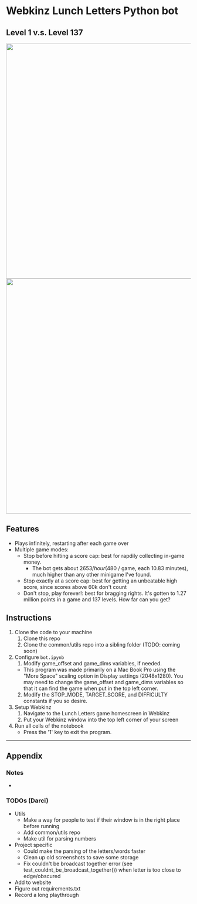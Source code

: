 # Webkinz Lunch Letters Python bot
## Level 1 v.s. Level 137
<img src="./play-level-1.gif" width="640" />
<img src="./play-level-137.gif" width="640" />

## Features
- Plays infinitely, restarting after each game over
- Multiple game modes:
  - Stop before hitting a score cap: best for rapdily collecting in-game money.
    - The bot gets about $2653 / hour ($480 / game, each 10.83 minutes), much higher than any other minigame I've found.
  - Stop exactly at a score cap: best for getting an unbeatable high score, since scores above 60k don't count
  - Don't stop, play forever!: best for bragging rights. It's gotten to 1.27 million points in a game and 137 levels. How far can you get?

## Instructions
1. Clone the code to your machine
   1. Clone this repo
   2. Clone the common/utils repo into a sibling folder (TODO: coming soon)
3. Configure `bot.ipynb`
   1. Modify game_offset and game_dims variables, if needed.
    * This program was made primarily on a Mac Book Pro using the "More Space" scaling option in Display settings (2048x1280). You may need to change the game_offset and game_dims variables so that it can find the game when put in the top left corner.
   2. Modify the STOP_MODE, TARGET_SCORE, and DIFFICULTY constants if you so desire.
2. Setup Webkinz
   1. Navigate to the Lunch Letters game homescreen in Webkinz
   2. Put your Webkinz window into the top left corner of your screen
4. Run all cells of the notebook
   * Press the '1' key to exit the program.

---

## Appendix
### Notes
- 

### TODOs (Darci)
- Utils
  - Make a way for people to test if their window is in the right place before running
  - Add common/utils repo
  - Make util for parsing numbers
- Project specific
  - Could make the parsing of the letters/words faster
  - Clean up old screenshots to save some storage
  - Fix couldn't be broadcast together error (see test_couldnt_be_broadcast_together()) when letter is too close to edge/obscured
- Add to website
- Figure out requirements.txt
- Record a long playthrough